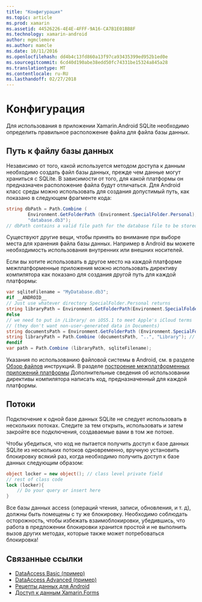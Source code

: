 ```yaml
---
title: "Конфигурация"
ms.topic: article
ms.prod: xamarin
ms.assetid: 44526226-4E4E-4FFF-9A16-CA7B1E01BB8F
ms.technology: xamarin-android
author: mgmclemore
ms.author: mamcle
ms.date: 10/11/2016
ms.openlocfilehash: dd4b4c13fd860a13f97ca93435399ed952b1ed0e
ms.sourcegitcommit: 6cd40d190abe38edd50fc74331be15324a845a28
ms.translationtype: MT
ms.contentlocale: ru-RU
ms.lasthandoff: 02/27/2018
---
```

# <a name="configuration"></a>Конфигурация

Для использования в приложении Xamarin.Android SQLite необходимо определить правильное расположение файла для файла базы данных.

## <a name="database-file-path"></a>Путь к файлу базы данных

Независимо от того, какой используется методом доступа к данным необходимо создать файл базы данных, прежде чем данные могут храниться с SQLite. В зависимости от того, для какой платформы он предназначен расположение файла будут отличаться. Для Android класс среды можно использовать для создания допустимый путь, как показано в следующем фрагменте кода:

```csharp
string dbPath = Path.Combine (
        Environment.GetFolderPath (Environment.SpecialFolder.Personal),
        "database.db3");
// dbPath contains a valid file path for the database file to be stored
```

Существуют другие вещи, чтобы принять во внимание при выборе места для хранения файла базы данных. Например в Android вы можете необходимость использования внутренних или внешних носителей.

Если вы хотите использовать в другое место на каждой платформе межплатформенные приложения можно использовать директиву компилятора как показано для создания другой путь для каждой платформы:

```csharp
var sqliteFilename = "MyDatabase.db3";
#if __ANDROID__
// Just use whatever directory SpecialFolder.Personal returns
string libraryPath = Environment.GetFolderPath(Environment.SpecialFolder.Personal); ;
#else
// we need to put in /Library/ on iOS5.1 to meet Apple's iCloud terms
// (they don't want non-user-generated data in Documents)
string documentsPath = Environment.GetFolderPath (Environment.SpecialFolder.Personal); // Documents folder
string libraryPath = Path.Combine (documentsPath, "..", "Library"); // Library folder instead
#endif
var path = Path.Combine (libraryPath, sqliteFilename);
```

Указания по использованию файловой системы в Android, см. в разделе [Обзор файлов](https://developer.xamarin.com/recipes/android/data/Files/Browse_Files) инструкций. В разделе [построение межплатформенных приложений платформы](~/cross-platform/app-fundamentals/building-cross-platform-applications/index.md) Дополнительные сведения об использовании директивы компилятора написать код, предназначенный для каждой платформы.

## <a name="threading"></a>Потоки

Подключение к одной базе данных SQLite не следует использовать в нескольких потоках. Следите за тем открыть, использовать и затем закройте все подключения, создаваемые вами в том же потоке.

Чтобы убедиться, что код не пытается получить доступ к базе данных SQLite из нескольких потоков одновременно, вручную установить блокировку всякий раз, когда необходимо получить доступ к базе данных следующим образом:

```csharp
object locker = new object(); // class level private field
// rest of class code
lock (locker){
    // Do your query or insert here
}
```

Все базы данных access (операций чтения, записи, обновления, и т. д), должны быть помещены с ту же блокировку. Необходимо соблюдать осторожность, чтобы избежать взаимоблокировки, убедившись, что работа в предложении блокировки хранится простой и не выполнить вызов других методах, которые также может потребоваться блокировка!


## <a name="related-links"></a>Связанные ссылки

- [DataAccess Basic (пример)](https://github.com/xamarin/mobile-samples/tree/master/DataAccess/Basic)
- [DataAccess Advanced (пример)](https://github.com/xamarin/mobile-samples/tree/master/DataAccess/Advanced)
- [Рецепты данных для Android](https://developer.xamarin.com/recipes/android/data/)
- [Доступ к данным Xamarin.Forms](~/xamarin-forms/app-fundamentals/databases.md)
